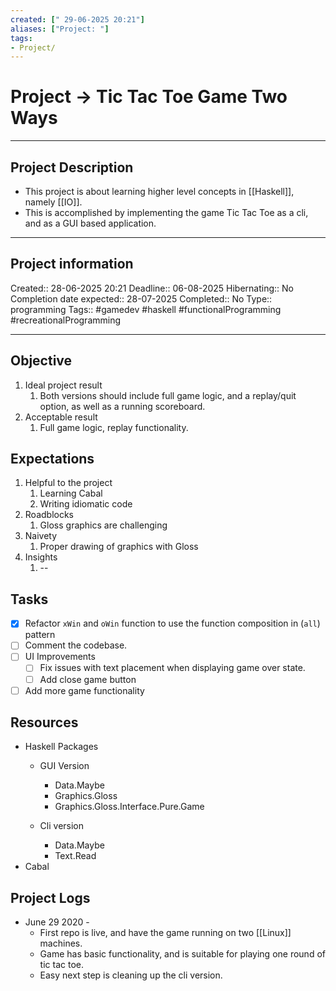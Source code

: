 ```yaml
---
created: [" 29-06-2025 20:21"]
aliases: ["Project: "]
tags:
- Project/
---
```


# Project -> Tic Tac Toe Game Two Ways
___
## Project Description
- This project is about learning higher level concepts in [[Haskell]], namely [[IO]]. 
- This is accomplished by implementing the game Tic Tac Toe as a cli, and as a GUI based application. 
---
## Project information
Created::  28-06-2025 20:21
Deadline:: 06-08-2025
Hibernating:: No
Completion date expected:: 28-07-2025
Completed:: No
Type:: programming
Tags:: #gamedev #haskell #functionalProgramming #recreationalProgramming
___
## Objective

1. Ideal project result
	1. Both versions should include full game logic, and a replay/quit option, as well as a running scoreboard. 
2. Acceptable result
	1. Full game logic, replay functionality.
## Expectations
1. Helpful to the project
	1. Learning Cabal
	2. Writing idiomatic code
2. Roadblocks
	1. Gloss graphics are challenging
3. Naivety
	1. Proper drawing of graphics with Gloss
4. Insights
	1. --
## Tasks 
- [x] Refactor `xWin` and `oWin` function to use the function composition in (`all`) pattern
- [ ] Comment the codebase.
- [ ] UI Improvements
	- [ ] Fix issues with text placement when displaying game over state. 
	- [ ] Add close game button
- [ ] Add more game functionality

## Resources 
- Haskell Packages
	- GUI Version
		- Data.Maybe 
		- Graphics.Gloss
		- Graphics.Gloss.Interface.Pure.Game
		
	- Cli version
		- Data.Maybe 
		- Text.Read
- Cabal
## Project Logs 
- June 29 2020 - 
	- First repo is live, and have the game running on two [[Linux]] machines.
	- Game has basic functionality, and is suitable for playing one round of tic tac toe. 
	- Easy next step is cleaning up the cli version. 
